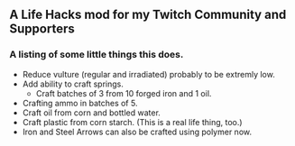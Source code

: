 ## A Life Hacks mod for my Twitch Community and Supporters

### A listing of some little things this does.
+ Reduce vulture (regular and irradiated) probably to be extremly low.
+ Add ability to craft springs.
  + Craft batches of 3 from 10 forged iron and 1 oil.
+ Crafting ammo in batches of 5.
+ Craft oil from corn and bottled water.
+ Craft plastic from corn starch. (This is a real life thing,  too.)
+ Iron and Steel Arrows can also be crafted using polymer now.